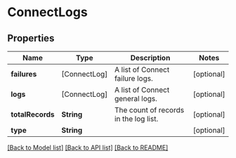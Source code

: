 # ConnectLogs

## Properties
Name | Type | Description | Notes
------------ | ------------- | ------------- | -------------
**failures** | [ConnectLog] | A list of Connect failure logs. | [optional] 
**logs** | [ConnectLog] | A list of Connect general logs. | [optional] 
**totalRecords** | **String** | The count of records in the log list. | [optional] 
**type** | **String** |  | [optional] 

[[Back to Model list]](../README.md#documentation-for-models) [[Back to API list]](../README.md#documentation-for-api-endpoints) [[Back to README]](../README.md)


